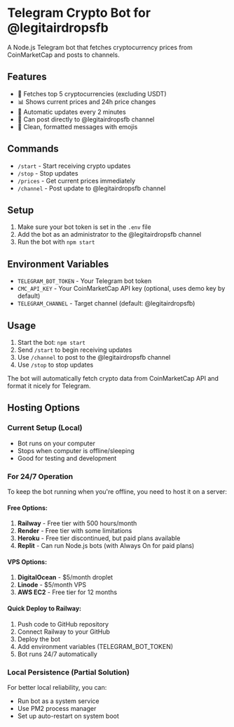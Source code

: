 # Telegram Crypto Bot for @legitairdropsfb

A Node.js Telegram bot that fetches cryptocurrency prices from CoinMarketCap and posts to channels.

## Features

- 🚀 Fetches top 5 cryptocurrencies (excluding USDT)
- 📊 Shows current prices and 24h price changes
- 🔄 Automatic updates every 2 minutes
- 📢 Can post directly to @legitairdropsfb channel
- 💎 Clean, formatted messages with emojis

## Commands

- `/start` - Start receiving crypto updates
- `/stop` - Stop updates
- `/prices` - Get current prices immediately
- `/channel` - Post update to @legitairdropsfb channel

## Setup

1. Make sure your bot token is set in the `.env` file
2. Add the bot as an administrator to the @legitairdropsfb channel
3. Run the bot with `npm start`

## Environment Variables

- `TELEGRAM_BOT_TOKEN` - Your Telegram bot token
- `CMC_API_KEY` - Your CoinMarketCap API key (optional, uses demo key by default)
- `TELEGRAM_CHANNEL` - Target channel (default: @legitairdropsfb)

## Usage

1. Start the bot: `npm start`
2. Send `/start` to begin receiving updates
3. Use `/channel` to post to the @legitairdropsfb channel
4. Use `/stop` to stop updates

The bot will automatically fetch crypto data from CoinMarketCap API and format it nicely for Telegram.

## Hosting Options

### Current Setup (Local)
- Bot runs on your computer
- Stops when computer is offline/sleeping
- Good for testing and development

### For 24/7 Operation
To keep the bot running when you're offline, you need to host it on a server:

#### Free Options:
1. **Railway** - Free tier with 500 hours/month
2. **Render** - Free tier with some limitations
3. **Heroku** - Free tier discontinued, but paid plans available
4. **Replit** - Can run Node.js bots (with Always On for paid plans)

#### VPS Options:
1. **DigitalOcean** - $5/month droplet
2. **Linode** - $5/month VPS
3. **AWS EC2** - Free tier for 12 months

#### Quick Deploy to Railway:
1. Push code to GitHub repository
2. Connect Railway to your GitHub
3. Deploy the bot
4. Add environment variables (TELEGRAM_BOT_TOKEN)
5. Bot runs 24/7 automatically

### Local Persistence (Partial Solution)
For better local reliability, you can:
- Run bot as a system service
- Use PM2 process manager
- Set up auto-restart on system boot